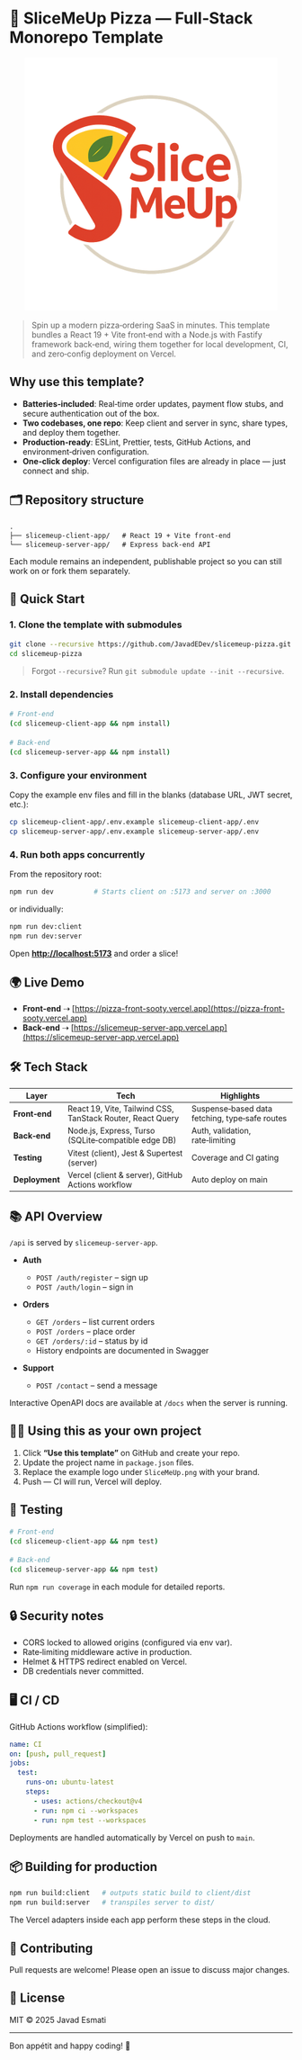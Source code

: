 # 🍕 SliceMeUp Pizza — Full‑Stack Monorepo Template

<p align="center">
  <img
    src="https://raw.githubusercontent.com/JavadEDev/slicemeup-pizza/main/SliceMeUp.png"
    alt="SliceMeUp UI"
    width="450"   
  >
</p>

> Spin up a modern pizza‑ordering SaaS in minutes. This template bundles a React 19 + Vite front‑end with a Node.js with Fastify framework back‑end, wiring them together for local development, CI, and zero‑config deployment on Vercel.

## Why use this template?

* **Batteries‑included**: Real‑time order updates, payment flow stubs, and secure authentication out of the box.
* **Two codebases, one repo**: Keep client and server in sync, share types, and deploy them together.
* **Production‑ready**: ESLint, Prettier, tests, GitHub Actions, and environment‑driven configuration.
* **One‑click deploy**: Vercel configuration files are already in place — just connect and ship.

## 🗂️ Repository structure

```text
.
├── slicemeup-client-app/   # React 19 + Vite front‑end
└── slicemeup-server-app/   # Express back‑end API
```

Each module remains an independent, publishable project so you can still work on or fork them separately.

## 🚀 Quick Start

### 1. Clone the template with submodules

```bash
git clone --recursive https://github.com/JavadEDev/slicemeup-pizza.git
cd slicemeup-pizza
```

> Forgot `--recursive`? Run `git submodule update --init --recursive`.

### 2. Install dependencies

```bash
# Front‑end
(cd slicemeup-client-app && npm install)

# Back‑end
(cd slicemeup-server-app && npm install)
```

### 3. Configure your environment

Copy the example env files and fill in the blanks (database URL, JWT secret, etc.):

```bash
cp slicemeup-client-app/.env.example slicemeup-client-app/.env
cp slicemeup-server-app/.env.example slicemeup-server-app/.env
```

### 4. Run both apps concurrently

From the repository root:

```bash
npm run dev          # Starts client on :5173 and server on :3000
```

or individually:

```bash
npm run dev:client
npm run dev:server
```

Open **[http://localhost:5173](http://localhost:5173)** and order a slice!

## 🌍 Live Demo

* **Front‑end** ⇢ [https://pizza-front-sooty.vercel.app](https://pizza-front-sooty.vercel.app)
* **Back‑end** ⇢ [https://slicemeup-server-app.vercel.app](https://slicemeup-server-app.vercel.app)

## 🛠️ Tech Stack

| Layer          | Tech                                                       | Highlights                                     |
| -------------- | ---------------------------------------------------------- | ---------------------------------------------- |
| **Front‑end**  | React 19, Vite, Tailwind CSS, TanStack Router, React Query | Suspense‑based data fetching, type‑safe routes |
| **Back‑end**   | Node.js, Express, Turso (SQLite‑compatible edge DB)        | Auth, validation, rate‑limiting                |
| **Testing**    | Vitest (client), Jest & Supertest (server)                 | Coverage and CI gating                         |
| **Deployment** | Vercel (client & server), GitHub Actions workflow          | Auto deploy on main                            |

## 📚 API Overview

`/api` is served by `slicemeup-server-app`.

* **Auth**

  * `POST /auth/register` – sign up
  * `POST /auth/login` – sign in
* **Orders**

  * `GET /orders` – list current orders
  * `POST /orders` – place order
  * `GET /orders/:id` – status by id
  * History endpoints are documented in Swagger
* **Support**

  * `POST /contact` – send a message

Interactive OpenAPI docs are available at `/docs` when the server is running.

## 🧑‍🍳 Using this as your own project

1. Click **“Use this template”** on GitHub and create your repo.
2. Update the project name in `package.json` files.
3. Replace the example logo under `SliceMeUp.png` with your brand.
4. Push — CI will run, Vercel will deploy.

## 🧪 Testing

```bash
# Front‑end
(cd slicemeup-client-app && npm test)

# Back‑end
(cd slicemeup-server-app && npm test)
```

Run `npm run coverage` in each module for detailed reports.

## 🔒 Security notes

* CORS locked to allowed origins (configured via env var).
* Rate‑limiting middleware active in production.
* Helmet & HTTPS redirect enabled on Vercel.
* DB credentials never committed.

## 🖥️ CI / CD

GitHub Actions workflow (simplified):

```yaml
name: CI
on: [push, pull_request]
jobs:
  test:
    runs-on: ubuntu-latest
    steps:
      - uses: actions/checkout@v4
      - run: npm ci --workspaces
      - run: npm test --workspaces
```

Deployments are handled automatically by Vercel on push to `main`.

## 📦 Building for production

```bash
npm run build:client   # outputs static build to client/dist
npm run build:server   # transpiles server to dist/
```

The Vercel adapters inside each app perform these steps in the cloud.

## 🤝 Contributing

Pull requests are welcome! Please open an issue to discuss major changes.

## 📝 License

MIT © 2025 Javad Esmati

---

Bon appétit and happy coding! 🍕
